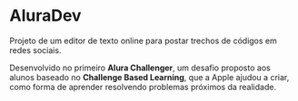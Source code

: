 # AluraDev

Projeto de um editor de texto online para postar trechos de códigos em redes sociais.

Desenvolvido no primeiro <b>Alura Challenger</b>, um desafio proposto aos alunos
baseado no <b>Challenge Based Learning</b>, que a Apple ajudou a criar, como forma de aprender resolvendo problemas próximos da realidade.
